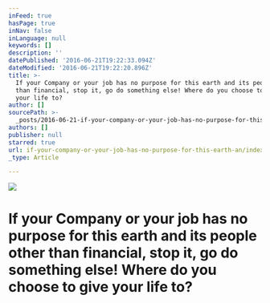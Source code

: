 ```yaml
---
inFeed: true
hasPage: true
inNav: false
inLanguage: null
keywords: []
description: ''
datePublished: '2016-06-21T19:22:33.094Z'
dateModified: '2016-06-21T19:22:20.896Z'
title: >-
  If your Company or your job has no purpose for this earth and its people other
  than financial, stop it, go do something else! Where do you choose to give
  your life to?
author: []
sourcePath: >-
  _posts/2016-06-21-if-your-company-or-your-job-has-no-purpose-for-this-earth-an.md
authors: []
publisher: null
starred: true
url: if-your-company-or-your-job-has-no-purpose-for-this-earth-an/index.html
_type: Article

---
```

![](https://the-grid-user-content.s3-us-west-2.amazonaws.com/e47e282d-509f-4f67-8093-e178316563aa.jpg)

# If your Company or your job has no purpose for this earth and its people other than financial, **stop it**, go do something else! Where do you **choose** to give **your life** to?